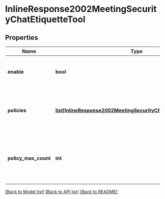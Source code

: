 # InlineResponse2002MeetingSecurityChatEtiquetteTool

## Properties
Name | Type | Description | Notes
------------ | ------------- | ------------- | -------------
**enable** | **bool** | Whether to enable the **Chat Etiquette Tool**. | [optional] 
**policies** | [**list[InlineResponse2002MeetingSecurityChatEtiquetteToolPolicies]**](InlineResponse2002MeetingSecurityChatEtiquetteToolPolicies.md) | Information about the defined **Chat Etiquette Tool** policies. | [optional] 
**policy_max_count** | **int** | The read-only maximum number of **Chat Etiquette Tool** policies. | [optional] 

[[Back to Model list]](../README.md#documentation-for-models) [[Back to API list]](../README.md#documentation-for-api-endpoints) [[Back to README]](../README.md)

